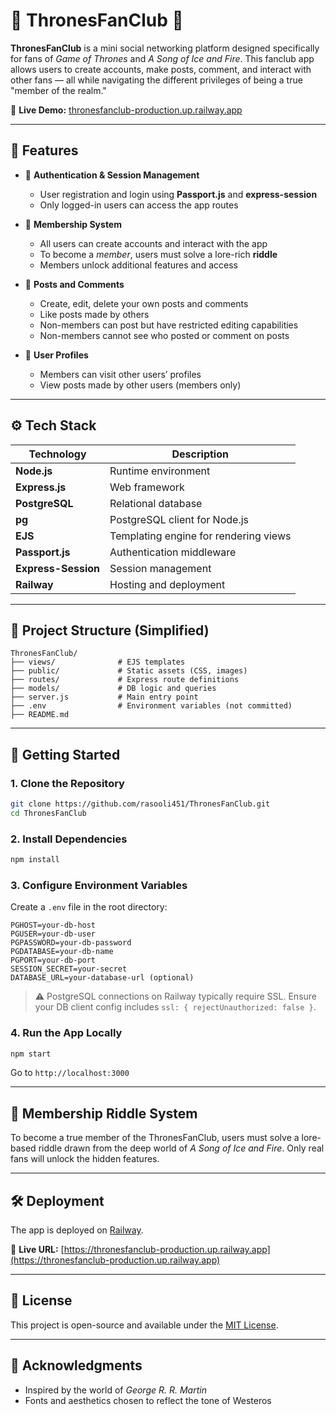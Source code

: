 # 🐺 ThronesFanClub 🐉

**ThronesFanClub** is a mini social networking platform designed specifically for fans of *Game of Thrones* and *A Song of Ice and Fire*. This fanclub app allows users to create accounts, make posts, comment, and interact with other fans — all while navigating the different privileges of being a true "member of the realm."

🔗 **Live Demo:** [thronesfanclub-production.up.railway.app](https://thronesfanclub-production.up.railway.app)  

---

## 🧩 Features

- 🔐 **Authentication & Session Management**
  - User registration and login using **Passport.js** and **express-session**
  - Only logged-in users can access the app routes

- 🧙 **Membership System**
  - All users can create accounts and interact with the app
  - To become a *member*, users must solve a lore-rich **riddle**
  - Members unlock additional features and access

- 📝 **Posts and Comments**
  - Create, edit, delete your own posts and comments
  - Like posts made by others
  - Non-members can post but have restricted editing capabilities
  - Non-members cannot see who posted or comment on posts

- 🧭 **User Profiles**
  - Members can visit other users’ profiles
  - View posts made by other users (members only)

---

## ⚙️ Tech Stack

| Technology         | Description                            |
|-------------------|----------------------------------------|
| **Node.js**        | Runtime environment                    |
| **Express.js**     | Web framework                          |
| **PostgreSQL**     | Relational database                    |
| **pg**             | PostgreSQL client for Node.js          |
| **EJS**            | Templating engine for rendering views  |
| **Passport.js**    | Authentication middleware              |
| **Express-Session**| Session management                     |
| **Railway**        | Hosting and deployment                 |

---

## 📁 Project Structure (Simplified)

```
ThronesFanClub/
├── views/              # EJS templates
├── public/             # Static assets (CSS, images)
├── routes/             # Express route definitions
├── models/             # DB logic and queries
├── server.js           # Main entry point
├── .env                # Environment variables (not committed)
├── README.md
```

---

## 🚀 Getting Started

### 1. Clone the Repository

```bash
git clone https://github.com/rasooli451/ThronesFanClub.git
cd ThronesFanClub
```

### 2. Install Dependencies

```bash
npm install
```

### 3. Configure Environment Variables

Create a `.env` file in the root directory:

```env
PGHOST=your-db-host
PGUSER=your-db-user
PGPASSWORD=your-db-password
PGDATABASE=your-db-name
PGPORT=your-db-port
SESSION_SECRET=your-secret
DATABASE_URL=your-database-url (optional)
```

> ⚠️ PostgreSQL connections on Railway typically require SSL. Ensure your DB client config includes `ssl: { rejectUnauthorized: false }`.

### 4. Run the App Locally

```bash
npm start
```

Go to `http://localhost:3000`

---

## 🧠 Membership Riddle System

To become a true member of the ThronesFanClub, users must solve a lore-based riddle drawn from the deep world of *A Song of Ice and Fire*. Only real fans will unlock the hidden features.

---

## 🛠 Deployment

The app is deployed on [Railway](https://railway.app/).

🔗 **Live URL:** [https://thronesfanclub-production.up.railway.app](https://thronesfanclub-production.up.railway.app)

---

## 📜 License

This project is open-source and available under the [MIT License](LICENSE).

---

## 👑 Acknowledgments

- Inspired by the world of *George R. R. Martin*
- Fonts and aesthetics chosen to reflect the tone of Westeros
